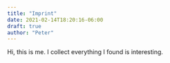 ```yaml
---
title: "Imprint"
date: 2021-02-14T18:20:16-06:00
draft: true
author: "Peter"
---
```


Hi, this is me. I collect everything I found is interesting.

